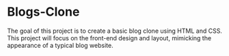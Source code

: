 # Blogs-Clone
The goal of this project is to create a basic blog clone using HTML and CSS. This project will focus on the front-end design and layout, mimicking the appearance of a typical blog website.
